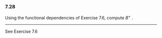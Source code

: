 ### 7.28

Using the functional dependencies of Exercise 7.6, compute $B^+$ .

----

See Exercise 7.6